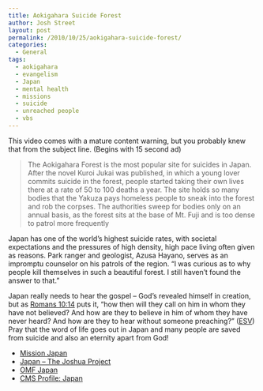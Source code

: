 ```yaml
---
title: Aokigahara Suicide Forest
author: Josh Street
layout: post
permalink: /2010/10/25/aokigahara-suicide-forest/
categories:
  - General
tags:
  - aokigahara
  - evangelism
  - Japan
  - mental health
  - missions
  - suicide
  - unreached people
  - vbs
---
```

This video comes with a mature content warning, but you probably knew that from the subject line. (Begins with 15 second ad)



> The Aokigahara Forest is the most popular site for suicides in Japan. After the novel Kuroi Jukai was published, in which a young lover commits suicide in the forest, people started taking their own lives there at a rate of 50 to 100 deaths a year. The site holds so many bodies that the Yakuza pays homeless people to sneak into the forest and rob the corpses. The authorities sweep for bodies only on an annual basis, as the forest sits at the base of Mt. Fuji and is too dense to patrol more frequently

Japan has one of the world&#8217;s highest suicide rates, with societal expectations and the pressures of high density, high pace living often given as reasons. Park ranger and geologist, Azusa Hayano, serves as an impromptu counselor on his patrols of the region. &#8220;I was curious as to why people kill themselves in such a beautiful forest. I still haven&#8217;t found the answer to that.&#8221;

Japan really needs to hear the gospel &#8211; God&#8217;s revealed himself in creation, but as [Romans 10:14][1] puts it, &#8220;how then will they call on him in whom they have not believed? And how are they to believe in him of whom they have never heard? And how are they to hear without someone preaching?&#8221; ([ESV][1]) Pray that the word of life goes out in Japan and many people are saved from suicide and also an eternity apart from God!

*   [Mission Japan][2]
*   [Japan &#8211; The Joshua Project][3]
*   [OMF Japan][4]
*   [CMS Profile: Japan][5]

 [1]: http://www.esvonline.org/Romans%2010:14/
 [2]: http://www.missionjapan.com/
 [3]: http://www.joshuaproject.net/countries.php?rog3=JA
 [4]: http://www.omf.org/japan/
 [5]: http://www.cms.org.au/country/eastasia/japan